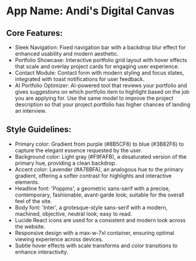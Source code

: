 # **App Name**: Andi's Digital Canvas

## Core Features:

- Sleek Navigation: Fixed navigation bar with a backdrop blur effect for enhanced usability and modern aesthetic.
- Portfolio Showcase: Interactive portfolio grid layout with hover effects that scale and overlay project cards for engaging user experience.
- Contact Module: Contact form with modern styling and focus states, integrated with toast notifications for user feedback.
- AI Portfolio Optimizer: AI-powered tool that reviews your portfolio and gives suggestions on which portfolio item to highlight based on the job you are applying for. Use the same model to improve the project description so that your project portfolio has higher chances of landing an interview.

## Style Guidelines:

- Primary color: Gradient from purple (#8B5CF6) to blue (#3B82F6) to capture the elegant essence requested by the user.
- Background color: Light gray (#F9FAFB), a desaturated version of the primary hue, providing a clean backdrop.
- Accent color: Lavender (#A78BFA), an analogous hue to the primary gradient, offering a softer contrast for highlights and interactive elements.
- Headline font: 'Poppins', a geometric sans-serif with a precise, contemporary, fashionable, avant-garde look; suitable for the overall feel of the site. 
- Body font: 'Inter', a grotesque-style sans-serif with a modern, machined, objective, neutral look; easy to read.
- Lucide React icons are used for a consistent and modern look across the website.
- Responsive design with a max-w-7xl container, ensuring optimal viewing experience across devices.
- Subtle hover effects with scale transforms and color transitions to enhance interactivity.